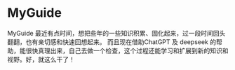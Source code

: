# MyGuide
MyGuide
  最近有点时间，想把些年的一些知识积累、固化起来，过一段时间回头翻翻，也有亲切感和快速回想起来。 而且现在借助ChatGPT 及 deepseek 的帮助，能很快真理出来，自己去做一个检查，这个过程还能学习和扩展到新的知识和视野。好，就这么干了！
